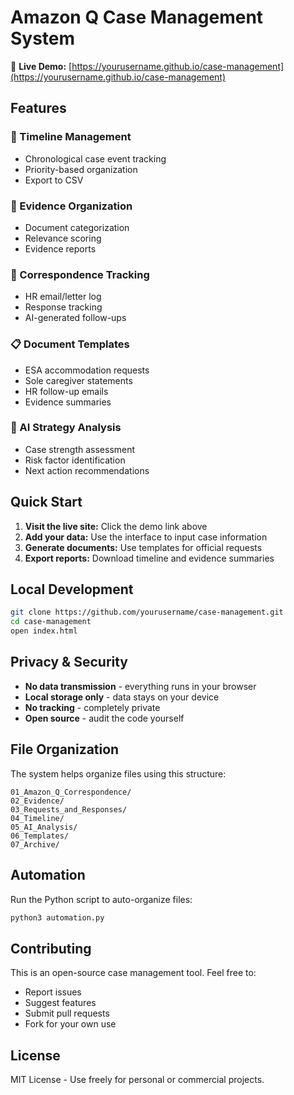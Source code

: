 # Amazon Q Case Management System

🚀 **Live Demo:** [https://yourusername.github.io/case-management](https://yourusername.github.io/case-management)

## Features

### 📅 Timeline Management
- Chronological case event tracking
- Priority-based organization
- Export to CSV

### 📁 Evidence Organization  
- Document categorization
- Relevance scoring
- Evidence reports

### 📧 Correspondence Tracking
- HR email/letter log
- Response tracking
- AI-generated follow-ups

### 📋 Document Templates
- ESA accommodation requests
- Sole caregiver statements
- HR follow-up emails
- Evidence summaries

### 🎯 AI Strategy Analysis
- Case strength assessment
- Risk factor identification
- Next action recommendations

## Quick Start

1. **Visit the live site:** Click the demo link above
2. **Add your data:** Use the interface to input case information
3. **Generate documents:** Use templates for official requests
4. **Export reports:** Download timeline and evidence summaries

## Local Development

```bash
git clone https://github.com/yourusername/case-management.git
cd case-management
open index.html
```

## Privacy & Security

- **No data transmission** - everything runs in your browser
- **Local storage only** - data stays on your device
- **No tracking** - completely private
- **Open source** - audit the code yourself

## File Organization

The system helps organize files using this structure:

```
01_Amazon_Q_Correspondence/
02_Evidence/
03_Requests_and_Responses/
04_Timeline/
05_AI_Analysis/
06_Templates/
07_Archive/
```

## Automation

Run the Python script to auto-organize files:

```bash
python3 automation.py
```

## Contributing

This is an open-source case management tool. Feel free to:
- Report issues
- Suggest features  
- Submit pull requests
- Fork for your own use

## License

MIT License - Use freely for personal or commercial projects.